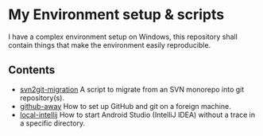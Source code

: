 # My Environment setup & scripts
I have a complex environment setup on Windows, this repository shall contain things that make the environment easily reproducible.

## Contents
 * [svn2git-migration](svn2git-migration) A script to migrate from an SVN monorepo into git repository(s).
 * [github-away](github-away) How to set up GitHub and git on a foreign machine.
 * [local-intellij](local-intellij) How to start Android Studio (IntelliJ IDEA) without a trace in a specific directory.
